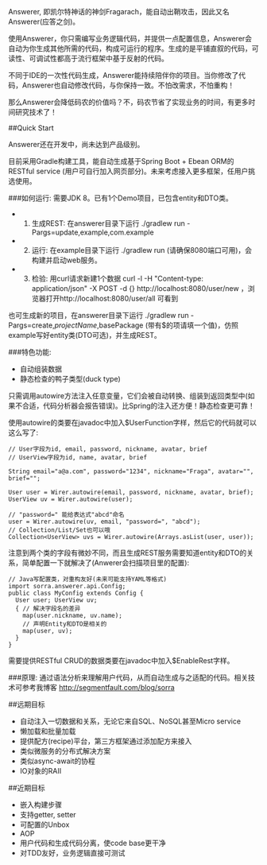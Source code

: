 Answerer, 即凯尔特神话的神剑Fragarach，能自动出鞘攻击，因此又名Answerer(应答之剑)。

使用Answerer，你只需编写业务逻辑代码，并提供一点配置信息，Answerer会自动为你生成其他所需的代码，构成可运行的程序。生成的是平铺直叙的代码，可读性、可调试性都高于流行框架中基于反射的代码。

不同于IDE的一次性代码生成，Answerer能持续陪伴你的项目。当你修改了代码，Answerer也自动修改代码，与你保持一致。不怕改需求，不怕重构！

那么Answerer会降低码农的价值吗？不，码农节省了实现业务的时间，有更多时间研究技术了！

##Quick Start

Answerer还在开发中，尚未达到产品级别。

目前采用Gradle构建工具，能自动生成基于Spring Boot + Ebean ORM的RESTful service (用户可自行加入网页部分)。未来考虑接入更多框架，任用户挑选使用。

###如何运行:
需要JDK 8。已有1个Demo项目，已包含entity和DTO类。

- 1. 生成REST: 在answerer目录下运行 ./gradlew run -Pargs=update,example,com.example
- 2. 运行: 在example目录下运行 ./gradlew run (请确保8080端口可用)，会构建并启动web服务。
- 3. 检验: 用curl请求新建1个数据 curl -l -H "Content-type: application/json" -X POST -d {} http://localhost:8080/user/new ，浏览器打开http://localhost:8080/user/all 可看到

也可生成新的项目，在answerer目录下运行 ./gradlew run -Pargs=create,$projectName,$basePackage (带有$的项请填一个值)，仿照example写好entity类(DTO可选)，并生成REST。

###特色功能:
- 自动组装数据
- 静态检查的鸭子类型(duck type)

只需调用autowire方法注入任意变量，它们会被自动转换、组装到返回类型中(如果不合适，代码分析器会报告错误)。比Spring的注入还方便！静态检查更可靠！

使用autowire的类要在javadoc中加入$UserFunction字样，然后它的代码就可以这么写了:

```
// User字段为id, email, password, nickname, avatar, brief
// UserView字段为id, name, avatar, brief

String email="a@a.com", password="1234", nickname="Fraga", avatar="", brief="";

User user = Wirer.autowire(email, password, nickname, avatar, brief);
UserView uv = Wirer.autowire(user);

// "password=" 能给表达式"abcd"命名
user = Wirer.autowire(uv, email, "password=", "abcd");
// Collection/List/Set也可以哦
Collection<UserView> uvs = Wirer.autowire(Arrays.asList(user, user));
```
注意到两个类的字段有微妙不同，而且生成REST服务需要知道entity和DTO的关系，简单配置一下就解决了(Anwerer会扫描项目里的配置):

```
// Java写配置类，对重构友好(未来可能支持YAML等格式)
import sorra.answerer.api.Config;
public class MyConfig extends Config {
  User user; UserView uv;
  { // 解决字段名的差异
    map(user.nickname, uv.name);
    // 声明Entity和DTO是相关的
    map(user, uv);
  }
}
```

需要提供RESTful CRUD的数据类要在javadoc中加入$EnableRest字样。

###原理:
通过语法分析来理解用户代码，从而自动生成与之适配的代码。相关技术可参考我博客 http://segmentfault.com/blog/sorra

##远期目标

- 自动注入一切数据和关系，无论它来自SQL、NoSQL甚至Micro service
- 懒加载和批量加载
- 提供配方(recipe)平台，第三方框架通过添加配方来接入
- 类似微服务的分布式解决方案
- 类似async-await的协程
- IO对象的RAII

##近期目标
- 嵌入构建步骤
- 支持getter, setter
- 可配置的Unbox
- AOP
- 用户代码和生成代码分离，使code base更干净
- 对TDD友好，业务逻辑直接可测试